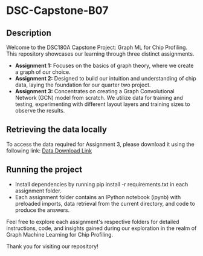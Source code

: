 # DSC-Capstone-B07

## Description
Welcome to the DSC180A Capstone Project: Graph ML for Chip Profiling. This repository showcases our learning through three distinct assignments. 

- **Assignment 1:** Focuses on the basics of graph theory, where we create a graph of our choice.
- **Assignment 2:** Designed to build our intuition and understanding of chip data, laying the foundation for our quarter two project.
- **Assignment 3:** Concentrates on creating a Graph Convolutional Network (GCN) model from scratch. We utilize data for training and testing, experimenting with different layout layers and training sizes to observe the results.


## Retrieving the data locally
To access the data required for Assignment 3, please download it using the following link: [Data Download Link](https://drive.google.com/file/d/1Scq35gvCQvIMrmthGs7MUhc8c1VZ8ZwN/view)


## Running the project
- Install dependencies by running pip install -r requirements.txt in each assignment folder.
- Each assignment folder contains an IPython notebook (ipynb) with preloaded imports, data retrieval from the current directory, and code to produce the answers. 

Feel free to explore each assignment's respective folders for detailed instructions, code, and insights gained during our exploration in the realm of Graph Machine Learning for Chip Profiling.

Thank you for visiting our repository!
